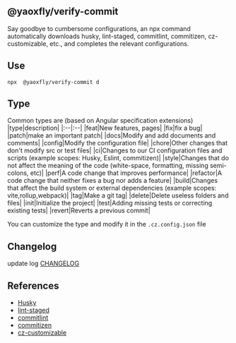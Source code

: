 ## @yaoxfly/verify-commit
Say goodbye to cumbersome configurations, an npx command automatically downloads husky, lint-staged, commitlint, commitizen, cz-customizable, etc., and completes the relevant configurations.

## Use
```
npx  @yaoxfly/verify-commit d
```

## Type
Common types are (based on Angular specification extensions)
|type|description|
|:--|:--|
|feat|New features, pages|
|fix|fix a bug|
|patch|make an important patch|
|docs|Modify and add documents and comments|
|config|Modify the configuration file|
|chore|Other changes that don't modify src or test files|
|ci|Changes to our CI configuration files and scripts (example scopes: Husky, Eslint, commitizen)|
|style|Changes that do not affect the meaning of the code (white-space, formatting, missing semi-colons, etc)|
|perf|A code change that improves performance|
|refactor|A code change that neither fixes a bug nor adds a feature|
|build|Changes that affect the build system or external dependencies (example scopes: vite,rollup,webpack)|
|tag|Make a git tag|
|delete|Delete useless folders and files|
|init|Initialize the project|
|test|Adding missing tests or correcting existing tests|
|revert|Reverts a previous commit|

You can customize the type and modify it in the `.cz.config.json` file

## Changelog
update log [CHANGELOG](https://github.com/yaoxfly/common/blob/main/packages/verify-commit/CHANGELOG.md)

## References
+ [Husky](https://typicode.github.io/husky/)    
+ [lint-staged](https://github.com/okonet/lint-staged)
+ [commitlint](https://github.com/conventional-changelog/commitlint)
+ [commitizen](https://github.com/commitizen-tools/commitizen)
+ [cz-customizable](https://github.com/leoforfree/cz-customizable)


